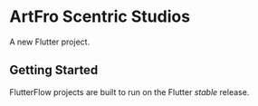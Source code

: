 # ArtFro Scentric Studios

A new Flutter project.

## Getting Started

FlutterFlow projects are built to run on the Flutter _stable_ release.
